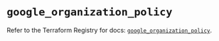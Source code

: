 # `google_organization_policy`

Refer to the Terraform Registry for docs: [`google_organization_policy`](https://registry.terraform.io/providers/hashicorp/google-beta/6.18.1/docs/resources/google_organization_policy).
